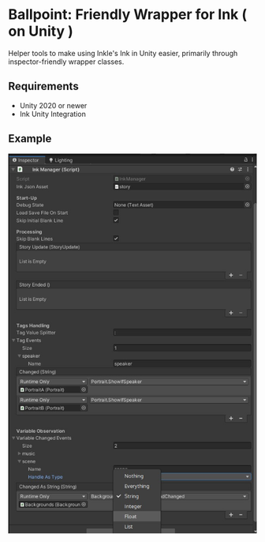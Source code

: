 # Ballpoint: Friendly Wrapper for Ink ( on Unity )
Helper tools to make using Inkle's Ink in Unity easier, primarily through inspector-friendly wrapper classes.

## Requirements
* Unity 2020 or newer
* Ink Unity Integration

## Example
![](screenshot.jpg)
